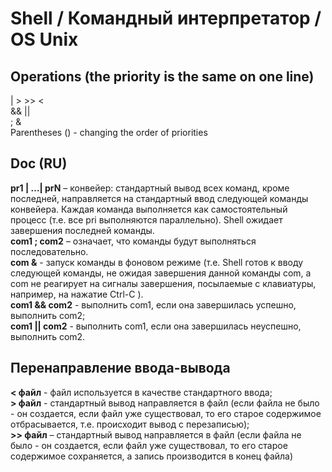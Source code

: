 # Shell / Командный интерпретатор / OS Unix

<h2>Operations (the priority is the same on one line)</h2>
<p>
|    >    >>    < </br>
&&    ||</br>
;    &</br>
Parentheses () - changing the order of priorities 
</p>

<h2> Doc (RU)</h2>
<p>
<strong>pr1 | …| prN</strong> – конвейер: стандартный вывод всех команд, кроме последней, направляется
на стандартный ввод следующей команды конвейера. Каждая команда выполняется как
самостоятельный процесс (т.е. все pri выполняются параллельно). Shell ожидает
завершения последней команды. </br>
<strong>com1 ; com2</strong> – означает, что команды будут выполняться последовательно.</br>
<strong>com &</strong> - запуск команды в фоновом режиме (т.е. Shell готов к вводу следующей команды,
не ожидая завершения данной команды com, а com не реагирует на сигналы завершения,
посылаемые с клавиатуры, например, на нажатие Ctrl-C ).</br>
<strong>com1 && com2</strong> - выполнить com1, если она завершилась успешно, выполнить com2; </br>
<strong>com1 || com2</strong> - выполнить com1, если она завершилась неуспешно, выполнить com2.</br>

<h2>Перенаправление ввода-вывода</h2>
<strong>< файл</strong> - файл используется в качестве стандартного ввода; </br>
<strong>> файл</strong> - стандартный вывод направляется в файл (если файла не было - он создается,
если файл уже существовал, то его старое содержимое отбрасывается, т.е. происходит
вывод с перезаписью);</br>
<strong>>> файл</strong> – стандартный вывод направляется в файл (если файла не было - он создается,
если файл уже существовал, то его старое содержимое сохраняется, а запись производится
в конец файла)</br>
</p>
